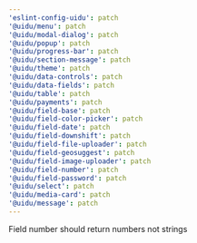```yaml
---
'eslint-config-uidu': patch
'@uidu/menu': patch
'@uidu/modal-dialog': patch
'@uidu/popup': patch
'@uidu/progress-bar': patch
'@uidu/section-message': patch
'@uidu/theme': patch
'@uidu/data-controls': patch
'@uidu/data-fields': patch
'@uidu/table': patch
'@uidu/payments': patch
'@uidu/field-base': patch
'@uidu/field-color-picker': patch
'@uidu/field-date': patch
'@uidu/field-downshift': patch
'@uidu/field-file-uploader': patch
'@uidu/field-geosuggest': patch
'@uidu/field-image-uploader': patch
'@uidu/field-number': patch
'@uidu/field-password': patch
'@uidu/select': patch
'@uidu/media-card': patch
'@uidu/message': patch
---
```


Field number should return numbers not strings

